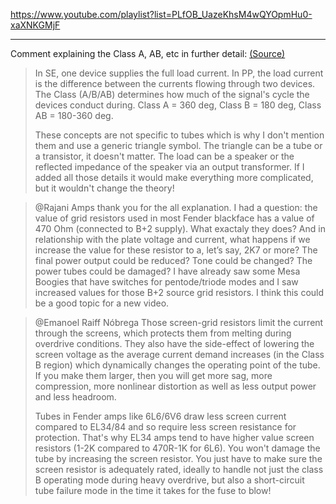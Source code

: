 https://www.youtube.com/playlist?list=PLfOB_UazeKhsM4wQYOpmHu0-xaXNKGMjF

---

Comment explaining the Class A, AB, etc in further detail: [(Source)](https://www.youtube.com/watch?v=G7NpuKAl7jg&lc=Ugz6r2dH4dXeKqPYVEV4AaABAg)

> In SE, one device supplies the full load current. In PP, the load current is the difference between the currents flowing through two devices. The Class (A/B/AB) determines how much of the signal's cycle the devices conduct during. Class A = 360 deg, Class B = 180 deg, Class AB = 180-360 deg.
>
> These concepts are not specific to tubes which is why I don't mention them and use a generic triangle symbol. The triangle can be a tube or a transistor, it doesn't matter. The load can be a speaker or the reflected impedance of the speaker via an output transformer. If I added all those details it would make everything more complicated, but it wouldn't change the theory!


> @Rajani Amps  thank you for the all explanation. I had a question: the value of grid resistors used in most Fender blackface has a value of 470 Ohm (connected to B+2 supply). What exactaly they does? And in relationship with the plate voltage and current, what happens if we increase the value for these resistor to a, let’s say, 2K7 or more? The final power output could be reduced? Tone could be changed? The power tubes could be damaged? I have already saw some Mesa Boogies that have switches for pentode/triode modes and I saw increased values for those B+2 source grid resistors. I think this could be a good topic for a new video.


> @Emanoel Raiff Nóbrega  Those screen-grid resistors limit the current through the screens, which protects them from melting during overdrive conditions. They also have the side-effect of lowering the screen voltage as the average current demand increases (in the Class B region) which dynamically changes the operating point of the tube. If you make them larger, then you will get more sag, more compression, more nonlinear distortion as well as less output power and less headroom.
>
> Tubes in Fender amps like 6L6/6V6 draw less screen current compared to EL34/84 and so require less screen resistance for protection. That's why EL34 amps tend to have higher value screen resistors (1-2K compared to 470R-1K for 6L6). You won't damage the tube by increasing the screen resistor. You just have to make sure the screen resistor is adequately rated, ideally to handle not just the class B operating mode during heavy overdrive, but also a short-circuit tube failure mode in the time it takes for the fuse to blow!
